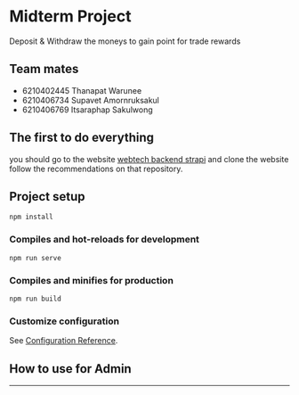# Midterm Project 
Deposit & Withdraw the moneys to gain point for trade rewards
## Team mates
- 6210402445 Thanapat Warunee
- 6210406734 Supavet Amornruksakul
- 6210406769 Itsaraphap Sakulwong

## The first to do everything 
you should go to the website [webtech backend strapi](https://github.com/mmengspv/webtech-backend-strapi)
and clone the website follow the recommendations on that repository.

## Project setup
```
npm install
```
### Compiles and hot-reloads for development
```
npm run serve
```
### Compiles and minifies for production
```
npm run build
```

### Customize configuration
See [Configuration Reference](https://cli.vuejs.org/config/).

## How to use for Admin
---
